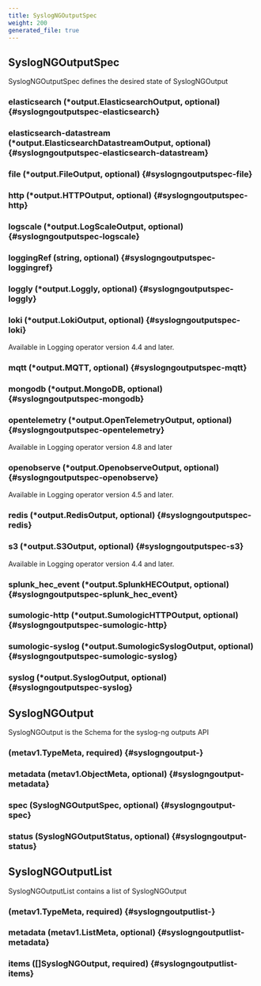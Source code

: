 ```yaml
---
title: SyslogNGOutputSpec
weight: 200
generated_file: true
---
```


## SyslogNGOutputSpec

SyslogNGOutputSpec defines the desired state of SyslogNGOutput

### elasticsearch (*output.ElasticsearchOutput, optional) {#syslogngoutputspec-elasticsearch}


### elasticsearch-datastream (*output.ElasticsearchDatastreamOutput, optional) {#syslogngoutputspec-elasticsearch-datastream}


### file (*output.FileOutput, optional) {#syslogngoutputspec-file}


### http (*output.HTTPOutput, optional) {#syslogngoutputspec-http}


### logscale (*output.LogScaleOutput, optional) {#syslogngoutputspec-logscale}


### loggingRef (string, optional) {#syslogngoutputspec-loggingref}


### loggly (*output.Loggly, optional) {#syslogngoutputspec-loggly}


### loki (*output.LokiOutput, optional) {#syslogngoutputspec-loki}

Available in Logging operator version 4.4 and later. 


### mqtt (*output.MQTT, optional) {#syslogngoutputspec-mqtt}


### mongodb (*output.MongoDB, optional) {#syslogngoutputspec-mongodb}


### opentelemetry (*output.OpenTelemetryOutput, optional) {#syslogngoutputspec-opentelemetry}

Available in Logging operator version 4.8 and later 


### openobserve (*output.OpenobserveOutput, optional) {#syslogngoutputspec-openobserve}

Available in Logging operator version 4.5 and later. 


### redis (*output.RedisOutput, optional) {#syslogngoutputspec-redis}


### s3 (*output.S3Output, optional) {#syslogngoutputspec-s3}

Available in Logging operator version 4.4 and later. 


### splunk_hec_event (*output.SplunkHECOutput, optional) {#syslogngoutputspec-splunk_hec_event}


### sumologic-http (*output.SumologicHTTPOutput, optional) {#syslogngoutputspec-sumologic-http}


### sumologic-syslog (*output.SumologicSyslogOutput, optional) {#syslogngoutputspec-sumologic-syslog}


### syslog (*output.SyslogOutput, optional) {#syslogngoutputspec-syslog}



## SyslogNGOutput

SyslogNGOutput is the Schema for the syslog-ng outputs API

###  (metav1.TypeMeta, required) {#syslogngoutput-}


### metadata (metav1.ObjectMeta, optional) {#syslogngoutput-metadata}


### spec (SyslogNGOutputSpec, optional) {#syslogngoutput-spec}


### status (SyslogNGOutputStatus, optional) {#syslogngoutput-status}



## SyslogNGOutputList

SyslogNGOutputList contains a list of SyslogNGOutput

###  (metav1.TypeMeta, required) {#syslogngoutputlist-}


### metadata (metav1.ListMeta, optional) {#syslogngoutputlist-metadata}


### items ([]SyslogNGOutput, required) {#syslogngoutputlist-items}



